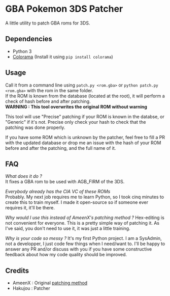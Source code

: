 # GBA Pokemon 3DS Patcher
A little utility to patch GBA roms for 3DS.

## Dependencies
 * Python 3
 * [Colorama](https://pypi.python.org/pypi/colorama) (Install it using `pip install colorama`)

## Usage
Call it from a command line using `patch.py <rom.gba>` or `python patch.py <rom.gba>` with the rom in the same folder.  
If the ROM is known from the database (located at the root), it will perform a check of hash before and after patching.  
**WARNING : This tool overwrites the original ROM without warning**

This tool will use "Precise" patching if your ROM is known in the databse, or "Generic" if it's not. Precise only check your hash to check that the patching was done properly.

If you have some ROM which is unknown by the patcher, feel free to fill a PR with the updated database or drop me an issue with the hash of your ROM before and after the patching, and the full name of it.

## FAQ
*What does it do ?*  
It fixes a GBA rom to be used with AGB_FIRM of the 3DS.

*Everybody already has the CIA VC of these ROMs*  
Probably. My next job requires me to learn Python, so I took cinq minutes to create this to train myself. I made it open-source so if someone ever requires it, it'll be there.

*Why would I use this instead of AmeenX's patching method ?*
Hex-editing is not convenient for everyone. This is a pretty simple way of patching it. As I've said, you don't need to use it, it was just a little training.

*Why is your code so messy ?*
It's my first Python project. I am a SysAdmin, not a developper, I just code few things when I need/want to. I'll be happy to answer any PR and/or discuss with you if you have some constructive feedback about how my code quality should be improved.

## Credits
 - AmeenX : Original [patching method](https://gbatemp.net/threads/fixes-for-all-gba-pokemons-save-issue-with-agb_firm.390508/)
 - Hakujou : Patcher